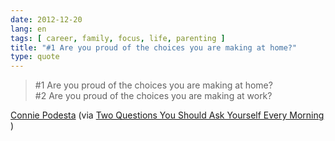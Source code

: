 ```yaml
---
date: 2012-12-20
lang: en
tags: [ career, family, focus, life, parenting ]
title: "#1 Are you proud of the choices you are making at home?"
type: quote
---
```


> #1 Are you proud of the choices you are making at home?\
> #2 Are you proud of the choices you are making at work?

[Connie Podesta](http://conniepodesta.com) (via [Two Questions You
Should Ask Yourself Every
Morning](http://gregmckeown.com/blog/two-questions-you-should-ask-yourself-every-morning-linkedin)
)

